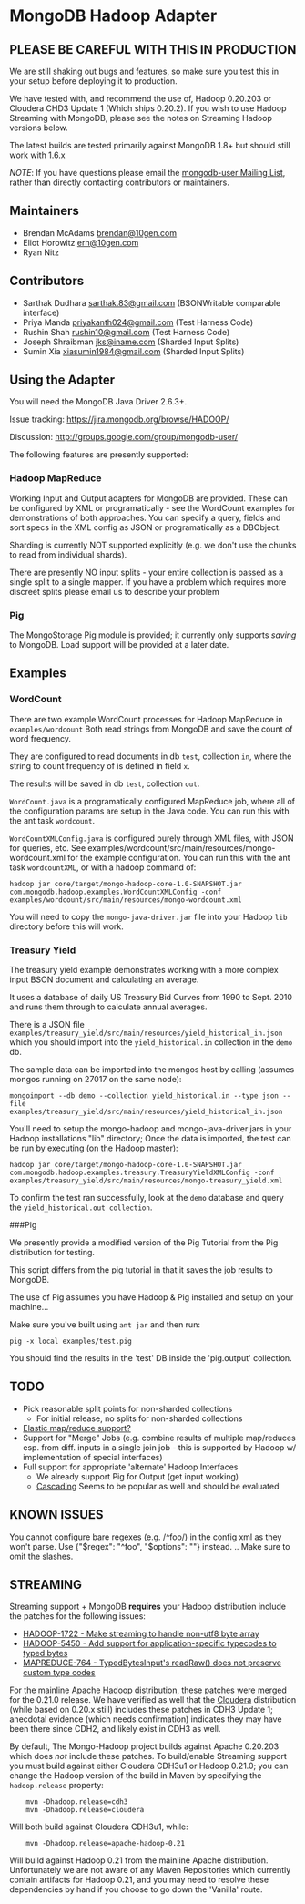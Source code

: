 MongoDB Hadoop Adapter
=======================

PLEASE BE CAREFUL WITH THIS IN PRODUCTION
------------------------------------------
We are still shaking out bugs and features, so make sure you test this in your setup before deploying it to production.

We have tested with, and recommend the use of, Hadoop 0.20.203 or Cloudera CHD3 Update 1 (Which ships 0.20.2).  If you wish to use Hadoop Streaming with MongoDB, please see the notes on Streaming Hadoop versions below.

The latest builds are tested primarily against MongoDB 1.8+ but should still work with 1.6.x

*NOTE*: If you have questions please email the [mongodb-user Mailing List](http://groups.google.com/group/mongodb-user), rather than directly contacting contributors or maintainers.

Maintainers
------------
* Brendan McAdams <brendan@10gen.com>
* Eliot Horowitz <erh@10gen.com>
* Ryan Nitz

Contributors
------------
* Sarthak Dudhara <sarthak.83@gmail.com> (BSONWritable comparable interface)
* Priya Manda <priyakanth024@gmail.com> (Test Harness Code)
* Rushin Shah <rushin10@gmail.com> (Test Harness Code)
* Joseph Shraibman <jks@iname.com> (Sharded Input Splits)
* Sumin Xia <xiasumin1984@gmail.com> (Sharded Input Splits)

Using the Adapter
---------------------

You will need the MongoDB Java Driver 2.6.3+.

Issue tracking: https://jira.mongodb.org/browse/HADOOP/

Discussion: http://groups.google.com/group/mongodb-user/

The following features are presently supported:

### Hadoop MapReduce
Working Input and Output adapters for MongoDB are provided.
These can be configured by XML or programatically - see the WordCount
examples for demonstrations of both approaches.
You can specify a query, fields and sort specs in the XML config as JSON
or programatically as a DBObject.

Sharding is currently NOT supported explicitly (e.g. we don't use the chunks
to read from individual shards).

There are presently NO input splits - your entire collection is passed as a single
split to a single mapper. If you have a problem which requires more discreet splits
please email us to describe your problem

### Pig
The MongoStorage Pig module is provided; it currently only supports _saving_ to MongoDB.
Load support will be provided at a later date.


Examples
----------
### WordCount

There are two example WordCount processes for Hadoop MapReduce in `examples/wordcount`
Both read strings from MongoDB and save the count of word frequency.

They are configured to read documents in db `test`, collection `in`, where the string to
count frequency of is defined in field `x`.

The results will be saved in db `test`, collection `out`.

`WordCount.java` is a programatically configured MapReduce job, where all of the configuration
params are setup in the Java code.  You can run this with the ant task `wordcount`.

`WordCountXMLConfig.java` is configured purely through XML files, with JSON for queries, etc.
See examples/wordcount/src/main/resources/mongo-wordcount.xml for the example configuration.
You can run this with the ant task `wordcountXML`, or with a hadoop command of:

    hadoop jar core/target/mongo-hadoop-core-1.0-SNAPSHOT.jar com.mongodb.hadoop.examples.WordCountXMLConfig -conf examples/wordcount/src/main/resources/mongo-wordcount.xml

You will need to copy the `mongo-java-driver.jar` file into your Hadoop `lib` directory before this will work.

### Treasury Yield

The treasury yield example demonstrates working with a more complex input BSON document and calculating an average.

It uses a database of daily US Treasury Bid Curves from 1990 to Sept. 2010 and runs them through to calculate annual averages.

There is a JSON file `examples/treasury_yield/src/main/resources/yield_historical_in.json` which you should import into the `yield_historical.in` collection in the `demo` db.

The sample data can be imported into the mongos host by calling (assumes mongos running on 27017 on the same node):

    mongoimport --db demo --collection yield_historical.in --type json --file examples/treasury_yield/src/main/resources/yield_historical_in.json

You'll need to setup the mongo-hadoop and mongo-java-driver jars in your Hadoop installations "lib" directory; Once the data is imported, the test can be run by executing (on the Hadoop master):

    hadoop jar core/target/mongo-hadoop-core-1.0-SNAPSHOT.jar com.mongodb.hadoop.examples.treasury.TreasuryYieldXMLConfig -conf examples/treasury_yield/src/main/resources/mongo-treasury_yield.xml

To confirm the test ran successfully, look at the `demo` database and query the `yield_historical.out collection`.

###Pig

We presently provide a modified version of the Pig Tutorial from the Pig distribution for testing.

This script differs from the pig tutorial in that it saves the job results to MongoDB.

The use of Pig assumes you have Hadoop & Pig installed and setup on your machine...

Make sure you've built using `ant jar` and then run:


    pig -x local examples/test.pig


You should find the results in the 'test' DB inside the 'pig.output' collection.

TODO
----------
- Pick reasonable split points for non-sharded collections
  * For initial release, no splits for non-sharded collections
- [Elastic map/reduce support?](http://aws.amazon.com/elasticmapreduce/faqs)
- Support for "Merge" Jobs (e.g. combine results of multiple map/reduces esp. from diff. inputs in a single join job - this is supported by Hadoop w/ implementation of special interfaces)
- Full support for appropriate 'alternate' Hadoop Interfaces
  * We already support Pig for Output (get input working)
  * [Cascading](http://www.cascading.org/) Seems to be popular as well and should be evaluated


KNOWN ISSUES
--------------

You cannot configure bare regexes (e.g. /^foo/) in the config xml as they won't parse.
Use {"$regex": "^foo", "$options": ""} instead. .. Make sure to omit the slashes.


STREAMING
----------

Streaming support + MongoDB **requires** your Hadoop distribution include the patches for the following issues:

* [HADOOP-1722 - Make streaming to handle non-utf8 byte array](https://issues.apache.org/jira/browse/HADOOP-1722)
* [HADOOP-5450 - Add support for application-specific typecodes to typed bytes](https://issues.apache.org/jira/browse/HADOOP-5450)
* [MAPREDUCE-764 - TypedBytesInput's readRaw() does not preserve custom type codes](https://issues.apache.org/jira/browse/MAPREDUCE-764)

For the mainline Apache Hadoop distribution, these patches were merged for the 0.21.0 release.  We have verified as well that the [Cloudera](http://cloudera.com) distribution (while based on 0.20.x still) includes these patches in CDH3 Update 1; anecdotal evidence (which needs confirmation) indicates they may have been there since CDH2, and likely exist in CDH3 as well.


By default, The Mongo-Hadoop project builds against Apache 0.20.203 which does *not* include these patches.  To build/enable Streaming support you must build against either Cloudera CDH3u1 or Hadoop 0.21.0; you can change the Hadoop version of the build in Maven by specifying the `hadoop.release` property:

        mvn -Dhadoop.release=cdh3 
        mvn -Dhadoop.release=cloudera

Will both build against Cloudera CDH3u1, while:


        mvn -Dhadoop.release=apache-hadoop-0.21


Will build against Hadoop 0.21 from the mainline Apache distribution.  Unfortunately we are not aware of any Maven Repositories which currently contain artifacts for Hadoop 0.21, and you may need to resolve these dependencies by hand if you choose to go down the 'Vanilla' route.
